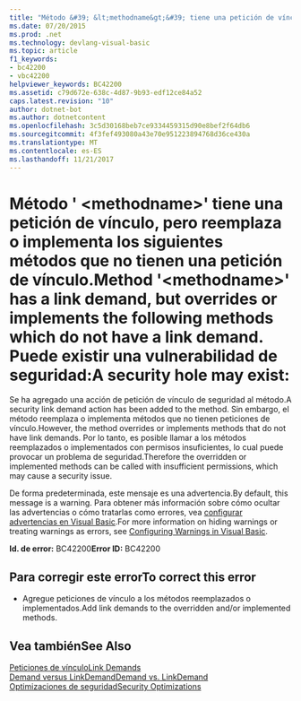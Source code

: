 ```yaml
---
title: "Método &#39; &lt;methodname&gt;&#39; tiene una petición de vínculo, pero reemplaza o implementa los siguientes métodos que no tienen una petición de vínculo. Puede existir una vulnerabilidad de seguridad:"
ms.date: 07/20/2015
ms.prod: .net
ms.technology: devlang-visual-basic
ms.topic: article
f1_keywords:
- bc42200
- vbc42200
helpviewer_keywords: BC42200
ms.assetid: c79d672e-638c-4d87-9b93-edf12ce84a52
caps.latest.revision: "10"
author: dotnet-bot
ms.author: dotnetcontent
ms.openlocfilehash: 3c5d30168beb7ce9334459315d90e8bef2f64db6
ms.sourcegitcommit: 4f3fef493080a43e70e951223894768d36ce430a
ms.translationtype: MT
ms.contentlocale: es-ES
ms.lasthandoff: 11/21/2017
---
```

# <a name="method-39ltmethodnamegt39-has-a-link-demand-but-overrides-or-implements-the-following-methods-which-do-not-have-a-link-demand-a-security-hole-may-exist"></a><span data-ttu-id="78da8-103">Método &#39; &lt;methodname&gt;&#39; tiene una petición de vínculo, pero reemplaza o implementa los siguientes métodos que no tienen una petición de vínculo.</span><span class="sxs-lookup"><span data-stu-id="78da8-103">Method &#39;&lt;methodname&gt;&#39; has a link demand, but overrides or implements the following methods which do not have a link demand.</span></span> <span data-ttu-id="78da8-104">Puede existir una vulnerabilidad de seguridad:</span><span class="sxs-lookup"><span data-stu-id="78da8-104">A security hole may exist:</span></span>
<span data-ttu-id="78da8-105">Se ha agregado una acción de petición de vínculo de seguridad al método.</span><span class="sxs-lookup"><span data-stu-id="78da8-105">A security link demand action has been added to the method.</span></span> <span data-ttu-id="78da8-106">Sin embargo, el método reemplaza o implementa métodos que no tienen peticiones de vínculo.</span><span class="sxs-lookup"><span data-stu-id="78da8-106">However, the method overrides or implements methods that do not have link demands.</span></span> <span data-ttu-id="78da8-107">Por lo tanto, es posible llamar a los métodos reemplazados o implementados con permisos insuficientes, lo cual puede provocar un problema de seguridad.</span><span class="sxs-lookup"><span data-stu-id="78da8-107">Therefore the overridden or implemented methods can be called with insufficient permissions, which may cause a security issue.</span></span>  
  
 <span data-ttu-id="78da8-108">De forma predeterminada, este mensaje es una advertencia.</span><span class="sxs-lookup"><span data-stu-id="78da8-108">By default, this message is a warning.</span></span> <span data-ttu-id="78da8-109">Para obtener más información sobre cómo ocultar las advertencias o cómo tratarlas como errores, vea [configurar advertencias en Visual Basic](/visualstudio/ide/configuring-warnings-in-visual-basic).</span><span class="sxs-lookup"><span data-stu-id="78da8-109">For more information on hiding warnings or treating warnings as errors, see [Configuring Warnings in Visual Basic](/visualstudio/ide/configuring-warnings-in-visual-basic).</span></span>  
  
 <span data-ttu-id="78da8-110">**Id. de error:** BC42200</span><span class="sxs-lookup"><span data-stu-id="78da8-110">**Error ID:** BC42200</span></span>  
  
## <a name="to-correct-this-error"></a><span data-ttu-id="78da8-111">Para corregir este error</span><span class="sxs-lookup"><span data-stu-id="78da8-111">To correct this error</span></span>  
  
-   <span data-ttu-id="78da8-112">Agregue peticiones de vínculo a los métodos reemplazados o implementados.</span><span class="sxs-lookup"><span data-stu-id="78da8-112">Add link demands to the overridden and/or implemented methods.</span></span>  
  
## <a name="see-also"></a><span data-ttu-id="78da8-113">Vea también</span><span class="sxs-lookup"><span data-stu-id="78da8-113">See Also</span></span>  
 [<span data-ttu-id="78da8-114">Peticiones de vínculo</span><span class="sxs-lookup"><span data-stu-id="78da8-114">Link Demands</span></span>](../../framework/misc/link-demands.md)  
 [<span data-ttu-id="78da8-115">Demand versus LinkDemand</span><span class="sxs-lookup"><span data-stu-id="78da8-115">Demand vs. LinkDemand</span></span>](http://msdn.microsoft.com/en-us/1ab877f2-70f4-4e0d-8116-943999dfe8f5)  
 [<span data-ttu-id="78da8-116">Optimizaciones de seguridad</span><span class="sxs-lookup"><span data-stu-id="78da8-116">Security Optimizations</span></span>](http://msdn.microsoft.com/en-us/cf255069-d85d-4de3-914a-e4625215a7c0)
